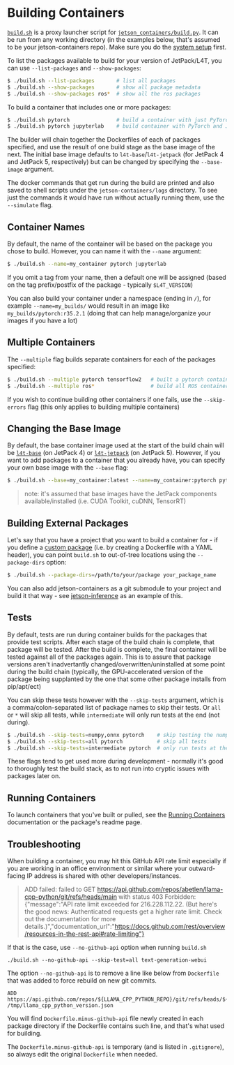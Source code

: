 # Building Containers

[`build.sh`](/build.sh) is a proxy launcher script for [`jetson_containers/build.py`](/jetson_containers/build.py).  It can be run from any working directory (in the examples below, that's assumed to be your jetson-containers repo).  Make sure you do the [system setup](/docs/setup.md) first.

To list the packages available to build for your version of JetPack/L4T, you can use `--list-packages` and `--show-packages`:

```bash
$ ./build.sh --list-packages       # list all packages
$ ./build.sh --show-packages       # show all package metadata
$ ./build.sh --show-packages ros*  # show all the ros packages
```

To build a container that includes one or more packages:

```bash
$ ./build.sh pytorch               # build a container with just PyTorch
$ ./build.sh pytorch jupyterlab    # build container with PyTorch and JupyterLab
```

The builder will chain together the Dockerfiles of each of packages specified, and use the result of one build stage as the base image of the next.  The initial base image defaults to `l4t-base`/`l4t-jetpack` (for JetPack 4 and JetPack 5, respectively) but can be changed by specifying the `--base-image` argument.

The docker commands that get run during the build are printed and also saved to shell scripts under the `jetson-containers/logs` directory.  To see just the commands it would have run without actually running them, use the `--simulate` flag.

## Container Names

By default, the name of the container will be based on the package you chose to build. However, you can name it with the `--name` argument:

```bash
$ ./build.sh --name=my_container pytorch jupyterlab
```

If you omit a tag from your name, then a default one will be assigned (based on the tag prefix/postfix of the package - typically `$L4T_VERSION`)

You can also build your container under a namespace (ending in `/`), for example `--name=my_builds/` would result in an image like `my_builds/pytorch:r35.2.1` (doing that can help manage/organize your images if you have a lot)

## Multiple Containers

The `--multiple` flag builds separate containers for each of the packages specified:

```bash
$ ./build.sh --multiple pytorch tensorflow2   # built a pytorch container and a tensorflow2 container
$ ./build.sh --multiple ros*                  # build all ROS containers
```

If you wish to continue building other containers if one fails, use the `--skip-errors` flag (this only applies to building multiple containers)

## Changing the Base Image

By default, the base container image used at the start of the build chain will be [`l4t-base`](https://catalog.ngc.nvidia.com/orgs/nvidia/containers/l4t-base) (on JetPack 4) or [`l4t-jetpack`](https://catalog.ngc.nvidia.com/orgs/nvidia/containers/l4t-jetpack) (on JetPack 5).  However, if you want to add packages to a container that you already have, you can specify your own base image with the `--base` flag:

```bash
$ ./build.sh --base=my_container:latest --name=my_container:pytorch pytorch  # add pytorch to your existing container
```

> note:  it's assumed that base images have the JetPack components available/installed (i.e. CUDA Toolkit, cuDNN, TensorRT)

## Building External Packages

Let's say that you have a project that you want to build a container for - if you define a [custom package](/docs/packages.md) (i.e. by creating a Dockerfile with a YAML header), you can point `build.sh` to out-of-tree locations using the `--package-dirs` option:

```bash
$ ./build.sh --package-dirs=/path/to/your/package your_package_name
```

You can also add jetson-containers as a git submodule to your project and build it that way - see [jetson-inference](https://github.com/dusty-nv/jetson-inference) as an example of this.

## Tests

By default, tests are run during container builds for the packages that provide test scripts.  After each stage of the build chain is complete, that package will be tested.  After the build is complete, the final container will be tested against all of the packages again.  This is to assure that package versions aren't inadvertantly changed/overwritten/uninstalled at some point during the build chain (typically, the GPU-accelerated version of the package being supplanted by the one that some other package installs from pip/apt/ect)

You can skip these tests however with the `--skip-tests` argument, which is a comma/colon-separated list of package names to skip their tests.  Or `all` or `*` will skip all tests, while `intermediate` will only run tests at the end (not during).

``` bash
$ ./build.sh --skip-tests=numpy,onnx pytorch    # skip testing the numpy and onnx packages when building pytorch
$ ./build.sh --skip-tests=all pytorch           # skip all tests
$ ./build.sh --skip-tests=intermediate pytorch  # only run tests at the end of the container build
```

These flags tend to get used more during development - normally it's good to thoroughly test the build stack, as to not run into cryptic issues with packages later on.

## Running Containers

To launch containers that you've built or pulled, see the [Running Containers](/docs/run.md) documentation or the package's readme page.

## Troubleshooting

When building a container, you may hit this GitHub API rate limit especially if you are working in an office environment or similar where your outward-facing IP address is shared with other developers/instances.

> ADD failed: failed to GET https://api.github.com/repos/abetlen/llama-cpp-python/git/refs/heads/main with status 403 Forbidden: {"message":"API rate limit exceeded for 216.228.112.22. (But here's the good news: Authenticated requests get a higher rate limit. Check out the documentation for more details.)","documentation_url":"https://docs.github.com/rest/overview/resources-in-the-rest-api#rate-limiting"}

If that is the case, use `--no-github-api` option when running `build.sh`

```
./build.sh --no-github-api --skip-test=all text-generation-webui
```

The option `--no-github-api` is to remove a line like below from `Dockerfile` that was added to force rebuild on new git commits.

```
ADD https://api.github.com/repos/${LLAMA_CPP_PYTHON_REPO}/git/refs/heads/${LLAMA_CPP_PYTHON_BRANCH} /tmp/llama_cpp_python_version.json
```

You will find `Dockerfile.minus-github-api` file newly created in each package directory if the Dockerfile contains such line, and that's what used for building.

The `Dockerfile.minus-github-api` is temporary (and is listed in `.gitignore`), so always edit the original `Dockerfile` when needed.